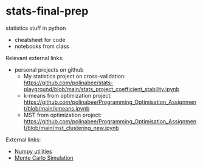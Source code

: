 # stats-final-prep
statistics stuff in python
- cheatsheet for code
- notebooks from class

Relevant external links:
- personal projects on github
  - My statistics project on cross-validation: https://github.com/polinabee/stats-playground/blob/main/stats_project_coefficient_stability.ipynb
  - k-means from optimization project: https://github.com/polinabee/Programming_Optimisation_Assignment/blob/main/kmeans.ipynb
  - MST from optimization project: https://github.com/polinabee/Programming_Optimisation_Assignment/blob/main/mst_clustering_new.ipynb

External links:
- [Numpy utilities](https://queirozf.com/entries/numpy-scipy-distributions-and-statistical-operations-examples-reference)
- [Monte Carlo Simulation](https://pbpython.com/monte-carlo.html)

